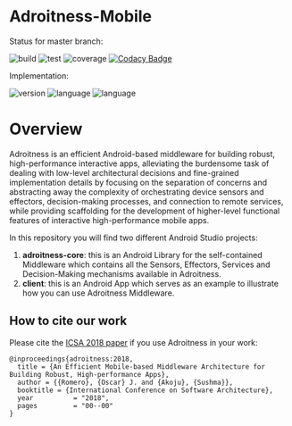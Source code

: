# Adroitness-Mobile

Status for master branch:

[//]: # (this is a comment: see this link for badges using travis-CI, codecov, etc: https://github.com/mlindauer/SMAC3/blob/warmstarting_multi_model/README.md) 
![build](https://img.shields.io/badge/build-passing-green.svg?cacheSeconds=2592000) 
![test](https://img.shields.io/badge/test-passing-green.svg?cacheSeconds=2592000) 
![coverage](https://img.shields.io/badge/coverage-90%25-yellowgreen.svg?cacheSeconds=2592000) 
[![Codacy Badge](https://api.codacy.com/project/badge/Grade/3fe51892461d4539ad15f9fde60d743c)](https://www.codacy.com/app/ojrlopez27/Adroitness-Mobile?utm_source=github.com&amp;utm_medium=referral&amp;utm_content=ojrlopez27/adroitness-mobile&amp;utm_campaign=Badge_Grade)

Implementation:

![version](https://img.shields.io/badge/version-2.0-blue.svg?cacheSeconds=2592000)
![language](https://img.shields.io/badge/language-Java-yellowgreen.svg?cacheSeconds=2592000) 
![language](https://img.shields.io/badge/language-Android-yellowgreen.svg?cacheSeconds=2592000) 


# Overview

Adroitness is an efficient Android-based middleware for building robust, high-performance interactive apps, alleviating the burdensome task of dealing with low-level architectural decisions and fine-grained implementation details by focusing on the separation of concerns and abstracting away the complexity of orchestrating device sensors and effectors, decision-making processes, and connection to remote services, while providing scaffolding for the development of higher-level functional features of interactive high-performance mobile apps.

In this repository you will find two different Android Studio projects:

1. **adroitness-core**: this is an Android Library for the self-contained Middleware which contains all the Sensors, Effectors, Services and Decision-Making mechanisms available in Adroitness.
2. **client**: this is an Android App which serves as an example to illustrate how you can use Adroitness Middleware.


## How to cite our work

Please cite the [ICSA 2018 paper](http://www.cs.cmu.edu/~oscarr/pdf/publications/2018_icsa.pdf "Oscar J. Romero's Homepage") if you use Adroitness in your work:

```
@inproceedings{adroitness:2018,
  title = {An Efficient Mobile-based Middleware Architecture for Building Robust, High-performance Apps},
  author = {{Romero}, {Oscar} J. and {Akoju}, {Sushma}},
  booktitle = {International Conference on Software Architecture},
  year          = "2018",
  pages         = "00--00"
}
```
